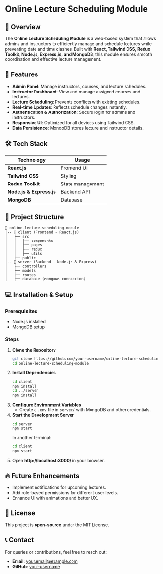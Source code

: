 # Online Lecture Scheduling Module

## 📌 Overview
The **Online Lecture Scheduling Module** is a web-based system that allows admins and instructors to efficiently manage and schedule lectures while preventing date and time clashes. Built with **React, Tailwind CSS, Redux Toolkit, Node.js, Express.js, and MongoDB**, this module ensures smooth coordination and effective lecture management.

## 🚀 Features
- **Admin Panel**: Manage instructors, courses, and lecture schedules.
- **Instructor Dashboard**: View and manage assigned courses and lectures.
- **Lecture Scheduling**: Prevents conflicts with existing schedules.
- **Real-time Updates**: Reflects schedule changes instantly.
- **Authentication & Authorization**: Secure login for admins and instructors.
- **Responsive UI**: Optimized for all devices using Tailwind CSS.
- **Data Persistence**: MongoDB stores lecture and instructor details.

## 🛠️ Tech Stack
| Technology  | Usage |
|------------|-------|
| **React.js** | Frontend UI |
| **Tailwind CSS** | Styling |
| **Redux Toolkit** | State management |
| **Node.js & Express.js** | Backend API |
| **MongoDB** | Database |

## 📂 Project Structure
```
📁 online-lecture-scheduling-module
│-- 📂 client (Frontend - React.js)
│   ├── src
│   │   ├── components
│   │   ├── pages
│   │   ├── redux
│   │   ├── utils
│   ├── public
│-- 📂 server (Backend - Node.js & Express)
│   ├── controllers
│   ├── models
│   ├── routes
│   ├── database (MongoDB connection)
```

## 💻 Installation & Setup
### Prerequisites
- Node.js installed
- MongoDB setup

### Steps
1. **Clone the Repository**
   ```sh
   git clone https://github.com/your-username/online-lecture-scheduling-module.git
   cd online-lecture-scheduling-module
   ```
2. **Install Dependencies**
   ```sh
   cd client
   npm install
   cd ../server
   npm install
   ```
3. **Configure Environment Variables**
   - Create a `.env` file in `server/` with MongoDB and other credentials.
4. **Start the Development Server**
   ```sh
   cd server
   npm start
   ```
   In another terminal:
   ```sh
   cd client
   npm start
   ```
5. Open **http://localhost:3000/** in your browser.

## 🔥 Future Enhancements
- Implement notifications for upcoming lectures.
- Add role-based permissions for different user levels.
- Enhance UI with animations and better UX.

## 📝 License
This project is **open-source** under the MIT License.

## 📞 Contact
For queries or contributions, feel free to reach out:
- **Email**: your.email@example.com
- **GitHub**: [your-username](https://github.com/your-username)

